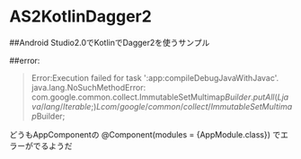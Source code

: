 # AS2KotlinDagger2

##Android Studio2.0でKotlinでDagger2を使うサンプル

##error:

>Error:Execution failed for task ':app:compileDebugJavaWithJavac'.
>java.lang.NoSuchMethodError: com.google.common.collect.ImmutableSetMultimap$Builder.putAll(Ljava/lang/Iterable;)Lcom/google/common/collect/ImmutableSetMultimap$Builder;

どうもAppComponentの
@Component(modules = {AppModule.class})
でエラーがでるようだ
